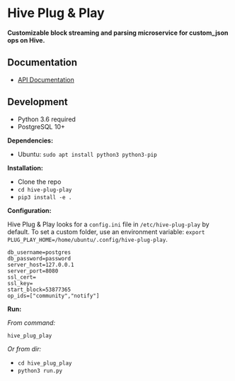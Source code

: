 # Hive Plug & Play

**Customizable block streaming and parsing microservice for custom_json ops on Hive.**


## Documentation

- [API Documentation](/docs/api/api.md)

## Development

- Python 3.6 required
- PostgreSQL 10+

**Dependencies:**

- Ubuntu: `sudo apt install python3 python3-pip`

**Installation:**

- Clone the repo
- `cd hive-plug-play`
- `pip3 install -e .`

**Configuration:**

Hive Plug & Play looks for a `config.ini` file in `/etc/hive-plug-play` by default. To set a custom folder, use an environment variable: `export PLUG_PLAY_HOME=/home/ubuntu/.config/hive-plug-play`.

```
db_username=postgres
db_password=password
server_host=127.0.0.1
server_port=8080
ssl_cert=
ssl_key=
start_block=53877365
op_ids=["community","notify"]
```

**Run:**

*From command:*

`hive_plug_play`

*Or from dir:*

- `cd hive_plug_play`
- `python3 run.py`
